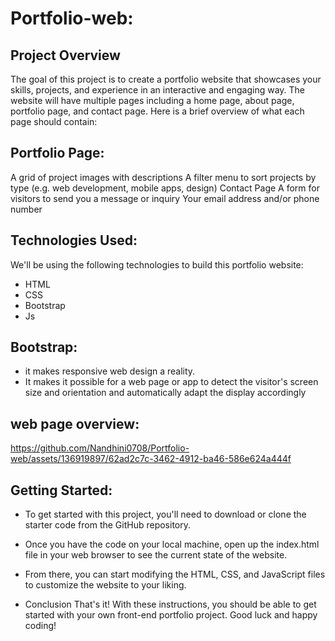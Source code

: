 # Portfolio-web:
## Project Overview
The goal of this project is to create a portfolio website that showcases your skills, projects, and experience in an interactive and engaging way. The website will have multiple pages including a home page, about page, portfolio page, and contact page.
Here is a brief overview of what each page should contain:
## Portfolio Page:
A grid of project images with descriptions
A filter menu to sort projects by type (e.g. web development, mobile apps, design)
Contact Page
A form for visitors to send you a message or inquiry
Your email address and/or phone number

## Technologies Used:
We'll be using the following technologies to build this portfolio website:

 + HTML
 + CSS
 + Bootstrap 
 + Js
 ## Bootstrap:
   * it makes responsive web design a reality. 
   * It makes it possible for a web page or app to detect the visitor's screen size and orientation and automatically      adapt the display accordingly
 ## web page overview:
 https://github.com/Nandhini0708/Portfolio-web/assets/136919897/62ad2c7c-3462-4912-ba46-586e624a444f
## Getting Started:
* To get started with this project, you'll need to download or clone the starter code from the   GitHub repository.

* Once you have the code on your local machine, open up the index.html file in your web browser   to see the current state of the website.

* From there, you can start modifying the HTML, CSS, and JavaScript files to customize the       website to your liking.

* Conclusion
  That's it! With these instructions, you should be able to get started with your own front-end   portfolio project. Good luck and happy coding!
